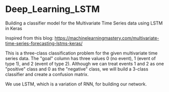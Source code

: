 # Deep_Learning_LSTM
Building a classifier model for the Multivariate Time Series data using LSTM in Keras

Inspired from this blog: https://machinelearningmastery.com/multivariate-time-series-forecasting-lstms-keras/

This is a three-class classification problem for the given multivariate time series data.
The "goal" column has three values 0 (no event), 1 (event of type 1), and 2 (event of type 2).
Although we can treat events 1 and 2 as one "positive" class and 0 as the "negative" class, we will build a 3-class classifier and create a confusion matrix.

We use LSTM, which is a variation of RNN, for building our network.
